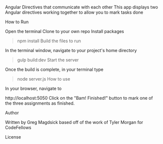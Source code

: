 Angular Directives that communicate with each other
This app displays two Angular directives working together to allow you to mark tasks done

How to Run

Open the terminal
Clone to your own repo
Install packages

> npm install
Build the files to run

In the terminal window, navigate to your project's home directory

> gulp build:dev
Start the server

Once the build is complete, in your terminal type

> node server.js
How to use

In your browser, navigate to

http://localhost:5050
Click on the "Bam! Finished!" button to mark one of the three assignments as finished.

Author

Written by Greg Magdsick based off of the work of Tyler Morgan for CodeFellows

License
